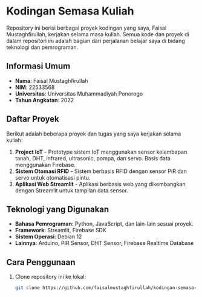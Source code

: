 # Kodingan Semasa Kuliah

Repository ini berisi berbagai proyek kodingan yang saya, Faisal Mustaghfirullah, kerjakan selama masa kuliah. Semua kode dan proyek di dalam repositori ini adalah bagian dari perjalanan belajar saya di bidang teknologi dan pemrograman.

## Informasi Umum

- **Nama**: Faisal Mustaghfirullah
- **NIM**: 22533568
- **Universitas**: Universitas Muhammadiyah Ponorogo
- **Tahun Angkatan**: 2022

## Daftar Proyek

Berikut adalah beberapa proyek dan tugas yang saya kerjakan selama kuliah:

1. **Project IoT** - Prototype sistem IoT menggunakan sensor kelembapan tanah, DHT, infrared, ultrasonic, pompa, dan servo. Basis data menggunakan Firebase.
2. **Sistem Otomasi RFID** - Sistem berbasis RFID dengan sensor PIR dan servo untuk otomatisasi pintu.
3. **Aplikasi Web Streamlit** - Aplikasi berbasis web yang dikembangkan dengan Streamlit untuk tampilan data sensor.

## Teknologi yang Digunakan

- **Bahasa Pemrograman**: Python, JavaScript, dan lain-lain sesuai proyek.
- **Framework**: Streamlit, Firebase SDK
- **Sistem Operasi**: Debian 12
- **Lainnya**: Arduino, PIR Sensor, DHT Sensor, Firebase Realtime Database

## Cara Penggunaan

1. Clone repository ini ke lokal:
   ```bash
   git clone https://github.com/faisalmustaghfirullah/kodingan-semasa-kuliah.git
